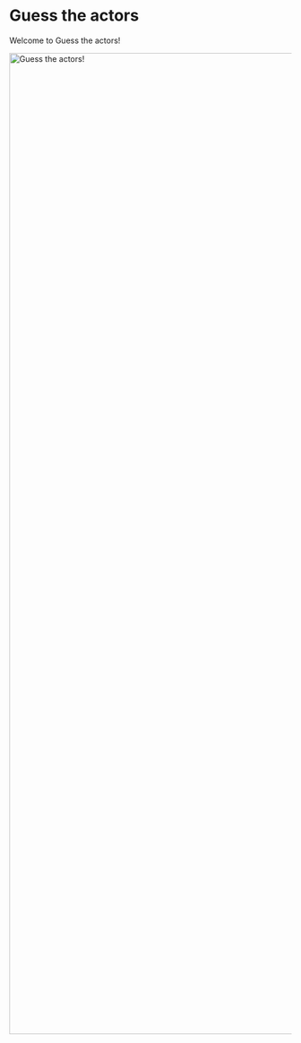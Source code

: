 # Guess the actors

Welcome to Guess the actors!

<img width="1752" alt="Guess the actors!" src="https://user-images.githubusercontent.com/47963818/168534592-d938dcda-de02-48f6-b815-1db21dc2fc40.png">
